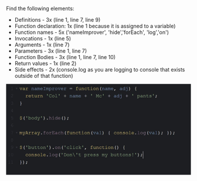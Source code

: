 Find the following elements:
- Definitions - 3x (line 1, line 7, line 9)
- Function declaration: 1x (line 1 because it is assigned to a variable)
- Function names - 5x ('nameImprover', 'hide','forEach', 'log','on')
- Invocations - 1x (line 5)
- Arguments - 1x (line 7)
- Parameters - 3x (line 1, line 7)
- Function Bodies - 3x (line 1, line 7, line 10)
- Return values - 1x (line 2)
- Side effects - 2x (console.log as you are logging to console that exists outside of that function)

![Screenshot](task-11.jpg)
